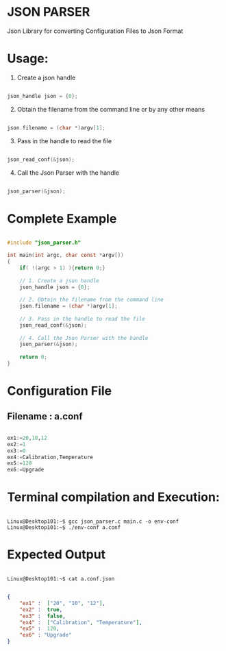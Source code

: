 # JSON PARSER
Json Library for converting Configuration Files to Json Format

# Usage:
1. Create a json handle 
````c

json_handle json = {0};
````
2. Obtain the filename from the command line or by any other means
````c

json.filename = (char *)argv[1];
````
3. Pass in the handle to read the file
````c

json_read_conf(&json);
````
4. Call the Json Parser with the handle
````c

json_parser(&json);
````
# Complete Example
````c

#include "json_parser.h"

int main(int argc, char const *argv[])
{   
    if( !(argc > 1) ){return 0;}
    
    // 1. Create a json handle 
    json_handle json = {0};
    
    // 2. Obtain the filename from the command line
    json.filename = (char *)argv[1];
    
    // 3. Pass in the handle to read the file
    json_read_conf(&json);
    
    // 4. Call the Json Parser with the handle
    json_parser(&json);
    
    return 0;
}
````

# Configuration File
## Filename : a.conf
````jl

ex1:=20,10,12
ex2:=1
ex3:=0
ex4:=Calibration,Temperature
ex5:=120
ex6:=Upgrade
````
# Terminal compilation and Execution:
````shell

Linux@Desktop101:~$ gcc json_parser.c main.c -o env-conf
Linux@Desktop101:~$ ./env-conf a.conf
````

# Expected Output
```shell

Linux@Desktop101:~$ cat a.conf.json
```
````json

{
    "ex1" :  ["20", "10", "12"],
    "ex2" :  true,
    "ex3" :  false,
    "ex4" :  ["Calibration", "Temperature"],
    "ex5" :  120,
    "ex6" : "Upgrade"
}
````
